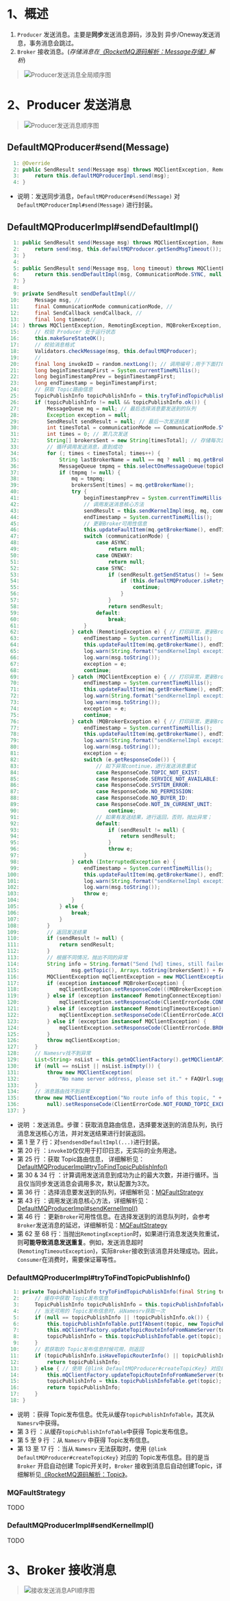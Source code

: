 # 1、概述

1. `Producer` 发送消息。主要是**同步**发送消息源码，涉及到 异步/Oneway发送消息，事务消息会跳过。
2. `Broker` 接收消息。(*存储消息在[《RocketMQ源码解析：Message存储》](https://github.com/YunaiV/Blog/blob/master/RocketMQ/1004-RocketMQ源码解析：Message存储.md)解析*)

> ![Producer发送消息全局顺序图](images/1003/Producer发送消息全局顺序图.png)

# 2、Producer 发送消息

 > ![Producer发送消息顺序图](images/1003/Producer发送消息顺序图.png)

## DefaultMQProducer#send(Message)

```Java
  1: @Override
  2: public SendResult send(Message msg) throws MQClientException, RemotingException, MQBrokerException, InterruptedException {
  3:     return this.defaultMQProducerImpl.send(msg);
  4: }
```

* 说明：发送同步消息，`DefaultMQProducer#send(Message)` 对 `DefaultMQProducerImpl#send(Message)` 进行封装。  

## DefaultMQProducerImpl#sendDefaultImpl()

```Java
  1: public SendResult send(Message msg) throws MQClientException, RemotingException, MQBrokerException, InterruptedException {
  2:     return send(msg, this.defaultMQProducer.getSendMsgTimeout());
  3: }
  4: 
  5: public SendResult send(Message msg, long timeout) throws MQClientException, RemotingException, MQBrokerException, InterruptedException {
  6:     return this.sendDefaultImpl(msg, CommunicationMode.SYNC, null, timeout);
  7: }
  8: 
  9: private SendResult sendDefaultImpl(//
 10:     Message msg, //
 11:     final CommunicationMode communicationMode, //
 12:     final SendCallback sendCallback, //
 13:     final long timeout//
 14: ) throws MQClientException, RemotingException, MQBrokerException, InterruptedException {
 15:     // 校验 Producer 处于运行状态
 16:     this.makeSureStateOK();
 17:     // 校验消息格式
 18:     Validators.checkMessage(msg, this.defaultMQProducer);
 19:     //
 20:     final long invokeID = random.nextLong(); // 调用编号；用于下面打印日志，标记为同一次发送消息
 21:     long beginTimestampFirst = System.currentTimeMillis();
 22:     long beginTimestampPrev = beginTimestampFirst;
 23:     long endTimestamp = beginTimestampFirst;
 24:     // 获取 Topic路由信息
 25:     TopicPublishInfo topicPublishInfo = this.tryToFindTopicPublishInfo(msg.getTopic());
 26:     if (topicPublishInfo != null && topicPublishInfo.ok()) {
 27:         MessageQueue mq = null; // 最后选择消息要发送到的队列
 28:         Exception exception = null;
 29:         SendResult sendResult = null; // 最后一次发送结果
 30:         int timesTotal = communicationMode == CommunicationMode.SYNC ? 1 + this.defaultMQProducer.getRetryTimesWhenSendFailed() : 1; // 同步多次调用
 31:         int times = 0; // 第几次发送
 32:         String[] brokersSent = new String[timesTotal]; // 存储每次发送消息选择的broker名
 33:         // 循环调用发送消息，直到成功
 34:         for (; times < timesTotal; times++) {
 35:             String lastBrokerName = null == mq ? null : mq.getBrokerName();
 36:             MessageQueue tmpmq = this.selectOneMessageQueue(topicPublishInfo, lastBrokerName); // 选择消息要发送到的队列
 37:             if (tmpmq != null) {
 38:                 mq = tmpmq;
 39:                 brokersSent[times] = mq.getBrokerName();
 40:                 try {
 41:                     beginTimestampPrev = System.currentTimeMillis();
 42:                     // 调用发送消息核心方法
 43:                     sendResult = this.sendKernelImpl(msg, mq, communicationMode, sendCallback, topicPublishInfo, timeout);
 44:                     endTimestamp = System.currentTimeMillis();
 45:                     // 更新Broker可用性信息
 46:                     this.updateFaultItem(mq.getBrokerName(), endTimestamp - beginTimestampPrev, false);
 47:                     switch (communicationMode) {
 48:                         case ASYNC:
 49:                             return null;
 50:                         case ONEWAY:
 51:                             return null;
 52:                         case SYNC:
 53:                             if (sendResult.getSendStatus() != SendStatus.SEND_OK) {
 54:                                 if (this.defaultMQProducer.isRetryAnotherBrokerWhenNotStoreOK()) { // 同步发送成功但存储有问题时 && 配置存储异常时重新发送开关 时，进行重试
 55:                                     continue;
 56:                                 }
 57:                             }
 58:                             return sendResult;
 59:                         default:
 60:                             break;
 61:                     }
 62:                 } catch (RemotingException e) { // 打印异常，更新Broker可用性信息，更新继续循环
 63:                     endTimestamp = System.currentTimeMillis();
 64:                     this.updateFaultItem(mq.getBrokerName(), endTimestamp - beginTimestampPrev, true);
 65:                     log.warn(String.format("sendKernelImpl exception, resend at once, InvokeID: %s, RT: %sms, Broker: %s", invokeID, endTimestamp - beginTimestampPrev, mq), e);
 66:                     log.warn(msg.toString());
 67:                     exception = e;
 68:                     continue;
 69:                 } catch (MQClientException e) { // 打印异常，更新Broker可用性信息，继续循环
 70:                     endTimestamp = System.currentTimeMillis();
 71:                     this.updateFaultItem(mq.getBrokerName(), endTimestamp - beginTimestampPrev, true);
 72:                     log.warn(String.format("sendKernelImpl exception, resend at once, InvokeID: %s, RT: %sms, Broker: %s", invokeID, endTimestamp - beginTimestampPrev, mq), e);
 73:                     log.warn(msg.toString());
 74:                     exception = e;
 75:                     continue;
 76:                 } catch (MQBrokerException e) { // 打印异常，更新Broker可用性信息，部分情况下的异常，直接返回，结束循环
 77:                     endTimestamp = System.currentTimeMillis();
 78:                     this.updateFaultItem(mq.getBrokerName(), endTimestamp - beginTimestampPrev, true);
 79:                     log.warn(String.format("sendKernelImpl exception, resend at once, InvokeID: %s, RT: %sms, Broker: %s", invokeID, endTimestamp - beginTimestampPrev, mq), e);
 80:                     log.warn(msg.toString());
 81:                     exception = e;
 82:                     switch (e.getResponseCode()) {
 83:                         // 如下异常continue，进行发送消息重试
 84:                         case ResponseCode.TOPIC_NOT_EXIST:
 85:                         case ResponseCode.SERVICE_NOT_AVAILABLE:
 86:                         case ResponseCode.SYSTEM_ERROR:
 87:                         case ResponseCode.NO_PERMISSION:
 88:                         case ResponseCode.NO_BUYER_ID:
 89:                         case ResponseCode.NOT_IN_CURRENT_UNIT:
 90:                             continue;
 91:                         // 如果有发送结果，进行返回，否则，抛出异常；
 92:                         default:
 93:                             if (sendResult != null) {
 94:                                 return sendResult;
 95:                             }
 96:                             throw e;
 97:                     }
 98:                 } catch (InterruptedException e) {
 99:                     endTimestamp = System.currentTimeMillis();
100:                     this.updateFaultItem(mq.getBrokerName(), endTimestamp - beginTimestampPrev, false);
101:                     log.warn(String.format("sendKernelImpl exception, throw exception, InvokeID: %s, RT: %sms, Broker: %s", invokeID, endTimestamp - beginTimestampPrev, mq), e);
102:                     log.warn(msg.toString());
103:                     throw e;
104:                 }
105:             } else {
106:                 break;
107:             }
108:         }
109:         // 返回发送结果
110:         if (sendResult != null) {
111:             return sendResult;
112:         }
113:         // 根据不同情况，抛出不同的异常
114:         String info = String.format("Send [%d] times, still failed, cost [%d]ms, Topic: %s, BrokersSent: %s", times, System.currentTimeMillis() - beginTimestampFirst,
115:                 msg.getTopic(), Arrays.toString(brokersSent)) + FAQUrl.suggestTodo(FAQUrl.SEND_MSG_FAILED);
116:         MQClientException mqClientException = new MQClientException(info, exception);
117:         if (exception instanceof MQBrokerException) {
118:             mqClientException.setResponseCode(((MQBrokerException) exception).getResponseCode());
119:         } else if (exception instanceof RemotingConnectException) {
120:             mqClientException.setResponseCode(ClientErrorCode.CONNECT_BROKER_EXCEPTION);
121:         } else if (exception instanceof RemotingTimeoutException) {
122:             mqClientException.setResponseCode(ClientErrorCode.ACCESS_BROKER_TIMEOUT);
123:         } else if (exception instanceof MQClientException) {
124:             mqClientException.setResponseCode(ClientErrorCode.BROKER_NOT_EXIST_EXCEPTION);
125:         }
126:         throw mqClientException;
127:     }
128:     // Namesrv找不到异常
129:     List<String> nsList = this.getmQClientFactory().getMQClientAPIImpl().getNameServerAddressList();
130:     if (null == nsList || nsList.isEmpty()) {
131:         throw new MQClientException(
132:             "No name server address, please set it." + FAQUrl.suggestTodo(FAQUrl.NAME_SERVER_ADDR_NOT_EXIST_URL), null).setResponseCode(ClientErrorCode.NO_NAME_SERVER_EXCEPTION);
133:     }
134:     // 消息路由找不到异常
135:     throw new MQClientException("No route info of this topic, " + msg.getTopic() + FAQUrl.suggestTodo(FAQUrl.NO_TOPIC_ROUTE_INFO),
136:         null).setResponseCode(ClientErrorCode.NOT_FOUND_TOPIC_EXCEPTION);
137: }
```
* 说明 ：发送消息。步骤：获取消息路由信息，选择要发送到的消息队列，执行消息发送核心方法，并对发送结果进行封装返回。
* 第 1  至 7 行：对`sendsendDefaultImpl(...)`进行封装。
* 第 20 行 ：`invokeID`仅仅用于打印日志，无实际的业务用途。
* 第 25 行 ：获取 Topic路由信息， 详细解析见：[DefaultMQProducerImpl#tryToFindTopicPublishInfo()](#defaultmqproducerimpltrytofindtopicpublishinfo)
* 第 30 & 34 行 ：计算调用发送消息到成功为止的最大次数，并进行循环。当且仅当同步发送消息会调用多次，默认配置为3次。
* 第 36 行 ：选择消息要发送到的队列，详细解析见：[MQFaultStrategy](#mqfaultstrategy)
* 第 43 行 ：调用发送消息核心方法，详细解析见：[DefaultMQProducerImpl#sendKernelImpl()](#defaultmqproducerimplsendkernelimpl)
* 第 46 行 ：更新`Broker`可用性信息。在选择发送到的消息队列时，会参考`Broker`发送消息的延迟，详细解析见：[MQFaultStrategy](#mqfaultstrategy)
* 第 62 至 68 行：当抛出`RemotingException`时，如果进行消息发送失败重试，则**可能导致消息发送重复**。例如，发送消息超时(`RemotingTimeoutException`)，实际`Broker`接收到该消息并处理成功。因此，`Consumer`在消费时，需要保证幂等性。

### DefaultMQProducerImpl#tryToFindTopicPublishInfo()

```Java
  1: private TopicPublishInfo tryToFindTopicPublishInfo(final String topic) {
  2:     // 缓存中获取 Topic发布信息
  3:     TopicPublishInfo topicPublishInfo = this.topicPublishInfoTable.get(topic);
  4:     // 当无可用的 Topic发布信息时，从Namesrv获取一次
  5:     if (null == topicPublishInfo || !topicPublishInfo.ok()) {
  6:         this.topicPublishInfoTable.putIfAbsent(topic, new TopicPublishInfo());
  7:         this.mQClientFactory.updateTopicRouteInfoFromNameServer(topic);
  8:         topicPublishInfo = this.topicPublishInfoTable.get(topic);
  9:     }
 10:     // 若获取的 Topic发布信息时候可用，则返回
 11:     if (topicPublishInfo.isHaveTopicRouterInfo() || topicPublishInfo.ok()) {
 12:         return topicPublishInfo;
 13:     } else { // 使用 {@link DefaultMQProducer#createTopicKey} 对应的 Topic发布信息。用于 Topic发布信息不存在 && Broker支持自动创建Topic
 14:         this.mQClientFactory.updateTopicRouteInfoFromNameServer(topic, true, this.defaultMQProducer);
 15:         topicPublishInfo = this.topicPublishInfoTable.get(topic);
 16:         return topicPublishInfo;
 17:     }
 18: }
```
* 说明 ：获得 Topic发布信息。优先从缓存`topicPublishInfoTable`，其次从`Namesrv`中获得。
* 第 3 行 ：从缓存`topicPublishInfoTable`中获得 Topic发布信息。
* 第 5 至 9 行 ：从 `Namesrv` 中获得 Topic发布信息。
* 第 13 至 17 行 ：当从 `Namesrv` 无法获取时，使用 `{@link DefaultMQProducer#createTopicKey}` 对应的 Topic发布信息。目的是当 `Broker` 开启自动创建 Topic开关时，`Broker` 接收到消息后自动创建Topic，详细解析见[《RocketMQ源码解析：Topic》](https://github.com/YunaiV/Blog/blob/master/RocketMQ/1001-RocketMQ源码解析：Topic.md)。

### MQFaultStrategy

TODO

### DefaultMQProducerImpl#sendKernelImpl()

TODO

# 3、Broker 接收消息

> ![接收发送消息API顺序图](images/1003/Broker接收发送消息API顺序图.png)








